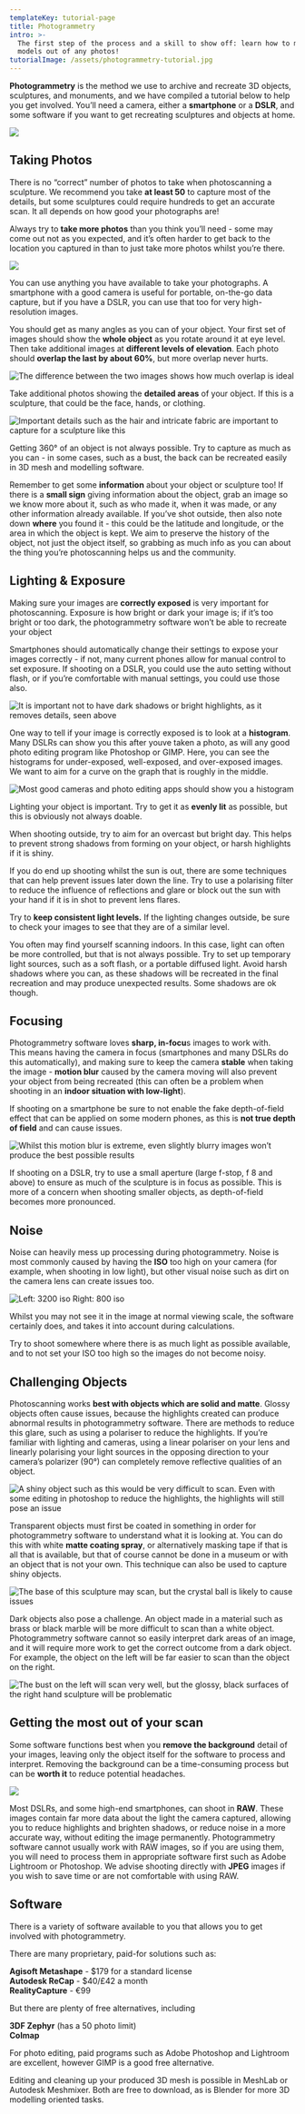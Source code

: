 ```yaml
---
templateKey: tutorial-page
title: Photogrammetry
intro: >-
  The first step of the process and a skill to show off: learn how to make 3D
  models out of any photos! 
tutorialImage: /assets/photogrammetry-tutorial.jpg
---
```

**Photogrammetry** is the method we use to archive and recreate 3D objects, sculptures, and monuments, and we have compiled a tutorial below to help you get involved. You’ll need a camera, either a **smartphone** or a **DSLR**, and some software if you want to get recreating sculptures and objects at home. 

![](/assets/asset-1-2x.png)

## Taking Photos

There is no “correct” number of photos to take when photoscanning a sculpture. We recommend you take **at least 50** to capture most of the details, but some sculptures could require hundreds to get an accurate scan. It all depends on how good your photographs are!

Always try to **take more photos** than you think you’ll need - some may come out not as you expected, and it’s often harder to get back to the location you captured in than to just take more photos whilst you’re there.

![](/assets/elevations.png)

You can use anything you have available to take your photographs. A smartphone with a good camera is useful for portable, on-the-go data capture, but if you have a DSLR, you can use that too for very high-resolution images.

You should get as many angles as you can of your object. Your first set of images should show the **whole object** as you rotate around it at eye level. Then take additional images at **different levels of elevation**. Each photo should **overlap the last by about 60%**, but more overlap never hurts.

![](/assets/60_-overlap.jpg "The difference between the two images shows how much overlap is ideal")

Take additional photos showing the **detailed areas** of your object. If this is a sculpture, that could be the face, hands, or clothing.

![](/assets/details.jpg "Important details such as the hair and intricate fabric are important to capture for a sculpture like this")

Getting 360° of an object is not always possible. Try to capture as much as you can - in some cases, such as a bust, the back can be recreated easily in 3D mesh and modelling software.

Remember to get some **information** about your object or sculpture too! If there is a **small sign** giving information about the object, grab an image so we know more about it, such as who made it, when it was made, or any other information already available. If you’ve shot outside, then also note down **where** you found it - this could be the latitude and longitude, or the area in which the object is kept. We aim to preserve the history of the object, not just the object itself, so grabbing as much info as you can about the thing you’re photoscanning helps us and the community. 

## Lighting & Exposure

Making sure your images are **correctly exposed** is very important for photoscanning. Exposure is how bright or dark your image is; if it’s too bright or too dark, the photogrammetry software won’t be able to recreate your object

Smartphones should automatically change their settings to expose your images correctly - if not, many current phones allow for manual control to set exposure. If shooting on a DSLR, you could use the auto setting without flash, or if you’re comfortable with manual settings, you could use those also.

![](/assets/comparisons.jpg "It is important not to have dark shadows or bright highlights, as it removes details, seen above")

One way to tell if your image is correctly exposed is to look at a **histogram**. Many DSLRs can show you this after youve taken a photo, as will any good photo editing program like Photoshop or GIMP. Here, you can see the histograms for under-exposed, well-exposed, and over-exposed images. We want to aim for a curve on the graph that is roughly in the middle.

![](/assets/comparisons-histogram.jpg "Most good cameras and photo editing apps should show you a histogram")

Lighting your object is important. Try to get it as **evenly lit** as possible, but this is obviously not always doable.

When shooting outside, try to aim for an overcast but bright day. This helps to prevent strong shadows from forming on your object, or harsh highlights if it is shiny.

If you do end up shooting whilst the sun is out, there are some techniques that can help prevent issues later down the line. Try to use a polarising filter to reduce the influence of reflections and glare or block out the sun with your hand if it is in shot to prevent lens flares.

Try to **keep consistent light levels.** If the lighting changes outside, be sure to check your images to see that they are of a similar level.

You often may find yourself scanning indoors. In this case, light can often be more controlled, but that is not always possible. Try to set up temporary light sources, such as a soft flash, or a portable diffused light. Avoid harsh shadows where you can, as these shadows will be recreated in the final recreation and may produce unexpected results. Some shadows are ok though.

## Focusing

Photogrammetry software loves **sharp, in-focu**s images to work with.\
This means having the camera in focus (smartphones and many DSLRs do this automatically), and making sure to keep the camera **stable** when taking the image - **motion blur** caused by the camera moving will also prevent your object from being recreated (this can often be a problem when shooting in an **indoor situation with low-light**).

If shooting on a smartphone be sure to not enable the fake depth-of-field effect that can be applied on some modern phones, as this is **not true depth of field** and can cause issues.

![](/assets/motionblur.jpg "Whilst this motion blur is extreme, even slightly blurry images won’t produce the best possible results")

If shooting on a DSLR, try to use a small aperture (large f-stop, f 8 and above) to ensure as much of the sculpture is in focus as possible. This is more of a concern when shooting smaller objects, as depth-of-field becomes more pronounced.

## Noise

Noise can heavily mess up processing during photogrammetry. Noise is most commonly caused by having the **ISO** too high on your camera (for example, when shooting in low light), but other visual noise such as dirt on the camera lens can create issues too.

![](/assets/noise.jpg "Left: 3200 iso Right: 800 iso ")

Whilst you may not see it in the image at normal viewing scale, the software certainly does, and takes it into account during calculations.

Try to shoot somewhere where there is as much light as possible available, and to not set your ISO too high so the images do not become noisy.

## Challenging Objects

Photoscanning works **best with objects which are solid and matte**. Glossy objects often cause issues, because the highlights created can produce abnormal results in photogrammetry software. There are methods to reduce this glare, such as using a polariser to reduce the highlights. If you’re familiar with lighting and cameras, using a linear polariser on your lens and linearly polarising your light sources in the opposing direction to your camera’s polarizer (90°) can completely remove reflective qualities of an object.

![](/assets/shiny.jpg "A shiny object such as this would be very difficult to scan. Even with some editing in photoshop to reduce the highlights, the highlights will still pose an issue ")

Transparent objects must first be coated in something in order for photogrammetry software to understand what it is looking at. You can do this with white **matte coating spray**, or alternatively masking tape if that is all that is available, but that of course cannot be done in a museum or with an object that is not your own. This technique can also be used to capture shiny objects.

![](/assets/transobjs.jpg "The base of this sculpture may scan, but the crystal ball is likely to cause issues ")

Dark objects also pose a challenge. An object made in a material such as brass or black marble will be more difficult to scan than a white object. Photogrammetry software cannot so easily interpret dark areas of an image, and it will require more work to get the correct outcome from a dark object. For example, the object on the left will be far easier to scan than the object on the right.

![](/assets/blackvswhiteobjects.jpg "The bust on the left will scan very well, but the glossy, black surfaces of the right hand sculpture will be problematic")

## **Getting the most out of your scan**

Some software functions best when you **remove the background** detail of your images, leaving only the object itself for the software to process and interpret. Removing the background can be a time-consuming process but can be **worth it** to reduce potential headaches.

![](/assets/bgremoval.jpg)

Most DSLRs, and some high-end smartphones, can shoot in **RAW**. These images contain far more data about the light the camera captured, allowing you to reduce highlights and brighten shadows, or reduce noise in a more accurate way, without editing the image permanently. Photogrammetry software cannot usually work with RAW images, so if you are using them, you will need to process them in appropriate software first such as Adobe Lightroom or Photoshop. We advise shooting directly with **JPEG** images if you wish to save time or are not comfortable with using RAW.

## Software

There is a variety of software available to you that allows you to get involved with photogrammetry. 

There are many proprietary, paid-for solutions such as:

**Agisoft Metashape** - $179 for a standard license\
**Autodesk ReCap** - $40/£42 a month\
**RealityCapture** - €99

But there are plenty of free alternatives, including 

**3DF Zephyr** (has a 50 photo limit)\
**Colmap**

For photo editing, paid programs such as Adobe Photoshop and Lightroom are excellent, however GIMP is a good free alternative. 

Editing and cleaning up your produced 3D mesh is possible in MeshLab or Autodesk Meshmixer. Both are free to download, as is Blender for more 3D modelling oriented tasks.
